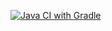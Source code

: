 [![Java CI with Gradle](https://github.com/adenasky/patternsTestMode/actions/workflows/gradle.yml/badge.svg)](https://github.com/adenasky/patternsTestMode/actions/workflows/gradle.yml)